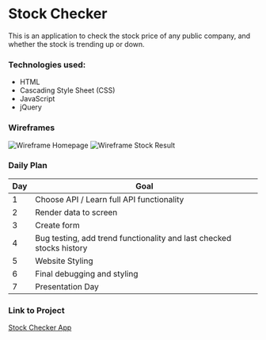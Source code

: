 # Stock Checker

This is an application to check the stock price of any public company, and whether the stock is trending up or down.

### Technologies used:

- HTML
- Cascading Style Sheet (CSS)
- JavaScript
- jQuery

### Wireframes

![Wireframe Homepage](https://i.imgur.com/XsGP6dV.jpg)
![Wireframe Stock Result](https://i.imgur.com/7R1BVNh.jpg)

### Daily Plan

| Day | Goal |
|-----|------|
| 1 | Choose API / Learn full API functionality |
| 2 | Render data to screen |
| 3 | Create form |
| 4 | Bug testing, add trend functionality and last checked stocks history |
| 5 | Website Styling |
| 6 | Final debugging and styling |
| 7 | Presentation Day |

### Link to Project
[Stock Checker App](https://jeanbrigo.github.io/Project-1/)

